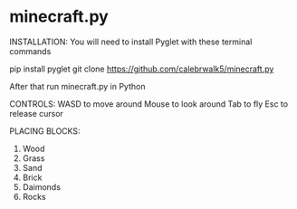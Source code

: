 # minecraft.py
INSTALLATION:
You will need to install Pyglet with these terminal commands

pip install pyglet
git clone https://github.com/calebrwalk5/minecraft.py

After that run minecraft.py in Python

CONTROLS:
WASD to move around
Mouse to look around
Tab to fly
Esc to release cursor

PLACING BLOCKS:
1. Wood
2. Grass
3. Sand
4. Brick
5. Daimonds
6. Rocks
